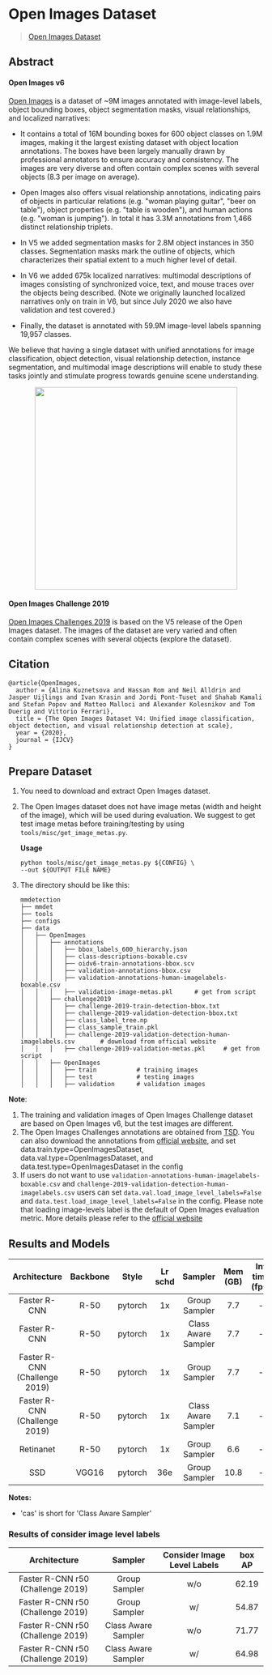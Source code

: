 # Open Images Dataset

> [Open Images Dataset](https://arxiv.org/abs/1811.00982)

<!-- [DATASET] -->
## Abstract

<!-- [ABSTRACT] -->
#### Open Images v6

[Open Images](https://storage.googleapis.com/openimages/web/index.html) is a dataset of ~9M images annotated with image-level labels,
object bounding boxes, object segmentation masks, visual relationships,
and localized narratives:

- It contains a total of 16M bounding boxes for 600 object classes on
1.9M images, making it the largest existing dataset with object location
annotations. The boxes have been largely manually drawn by professional
annotators to ensure accuracy and consistency. The images are very diverse
and often contain complex scenes with several objects (8.3 per image on
average).

- Open Images also offers visual relationship annotations, indicating pairs
of objects in particular relations (e.g. "woman playing guitar", "beer on
table"), object properties (e.g. "table is wooden"), and human actions (e.g.
"woman is jumping"). In total it has 3.3M annotations from 1,466 distinct
relationship triplets.

- In V5 we added segmentation masks for 2.8M object instances in 350 classes.
Segmentation masks mark the outline of objects, which characterizes their
spatial extent to a much higher level of detail.

- In V6 we added 675k localized narratives: multimodal descriptions of images
consisting of synchronized voice, text, and mouse traces over the objects being
described. (Note we originally launched localized narratives only on train in V6,
but since July 2020 we also have validation and test covered.)

- Finally, the dataset is annotated with 59.9M image-level labels spanning 19,957
classes.

We believe that having a single dataset with unified annotations for image
classification, object detection, visual relationship detection, instance
segmentation, and multimodal image descriptions will enable to study these
tasks jointly and stimulate progress towards genuine scene understanding.

<!-- [IMAGE] -->
<div align=center>
<img src="https://user-images.githubusercontent.com/48282753/147199750-23e17230-c0cf-49a0-a13c-0d014d49107e.png" height="400"/>
</div>

#### Open Images Challenge 2019

[Open Images Challenges 2019](https://storage.googleapis.com/openimages/web/challenge2019.html) is based on the V5 release of the Open
Images dataset. The images of the dataset are very varied and
often contain complex scenes with several objects (explore the dataset).

## Citation

```
@article{OpenImages,
  author = {Alina Kuznetsova and Hassan Rom and Neil Alldrin and Jasper Uijlings and Ivan Krasin and Jordi Pont-Tuset and Shahab Kamali and Stefan Popov and Matteo Malloci and Alexander Kolesnikov and Tom Duerig and Vittorio Ferrari},
  title = {The Open Images Dataset V4: Unified image classification, object detection, and visual relationship detection at scale},
  year = {2020},
  journal = {IJCV}
}
```

## Prepare Dataset

1. You need to download and extract Open Images dataset.

2. The Open Images dataset does not have image metas (width and height of the image),
which will be used during evaluation. We suggest to get test image metas before
training/testing by using `tools/misc/get_image_metas.py`.

    **Usage**
    ```shell
    python tools/misc/get_image_metas.py ${CONFIG} \
    --out ${OUTPUT FILE NAME}
    ```

3. The directory should be like this:

    ```none
    mmdetection
    ├── mmdet
    ├── tools
    ├── configs
    ├── data
    │   ├── OpenImages
    │   │   ├── annotations
    │   │   │   ├── bbox_labels_600_hierarchy.json
    │   │   │   ├── class-descriptions-boxable.csv
    │   │   │   ├── oidv6-train-annotations-bbox.scv
    │   │   │   ├── validation-annotations-bbox.csv
    │   │   │   ├── validation-annotations-human-imagelabels-boxable.csv
    │   │   │   ├── validation-image-metas.pkl      # get from script
    │   │   ├── challenge2019
    │   │   │   ├── challenge-2019-train-detection-bbox.txt
    │   │   │   ├── challenge-2019-validation-detection-bbox.txt
    │   │   │   ├── class_label_tree.np
    │   │   │   ├── class_sample_train.pkl
    │   │   │   ├── challenge-2019-validation-detection-human-imagelabels.csv       # download from official website
    │   │   │   ├── challenge-2019-validation-metas.pkl     # get from script
    │   │   ├── OpenImages
    │   │   │   ├── train           # training images
    │   │   │   ├── test            # testing images
    │   │   │   ├── validation      # validation images
    ```

**Note**:
1. The training and validation images of Open Images Challenge dataset are based on
Open Images v6, but the test images are different.
2. The Open Images Challenges annotations are obtained from [TSD](https://github.com/Sense-X/TSD).
You can also download the annotations from [official website](https://storage.googleapis.com/openimages/web/challenge2019_downloads.html),
and set data.train.type=OpenImagesDataset, data.val.type=OpenImagesDataset, and data.test.type=OpenImagesDataset in the config
3. If users do not want to use `validation-annotations-human-imagelabels-boxable.csv` and `challenge-2019-validation-detection-human-imagelabels.csv`
users can set `data.val.load_image_level_labels=False` and `data.test.load_image_level_labels=False` in the config.
Please note that loading image-levels label is the default of Open Images evaluation metric.
More details please refer to the [official website](https://storage.googleapis.com/openimages/web/evaluation.html)

## Results and Models

| Architecture | Backbone  | Style   | Lr schd | Sampler | Mem (GB) | Inf time (fps) | box AP | Config | Download |
|:------------:|:---------:|:-------:|:-------:|:-------:|:--------:|:--------------:|:------:|:------:|:--------:|
| Faster R-CNN | R-50      | pytorch | 1x      |     Group Sampler    |  7.7   | -          | 51.6 |[config](https://github.com/open-mmlab/mmdetection/tree/master/configs/openimages/faster_rcnn_r50_fpn_32x2_1x_openimages.py) | [model](https://download.openmmlab.com/mmdetection/v2.0/openimages/faster_rcnn_r50_fpn_32x2_1x_openimages/faster_rcnn_r50_fpn_32x2_1x_openimages_20211130_231159-e87ab7ce.pth) &#124; [log](https://download.openmmlab.com/mmdetection/v2.0/openimages/faster_rcnn_r50_fpn_32x2_1x_openimages/faster_rcnn_r50_fpn_32x2_1x_openimages_20211130_231159.log.json) |
| Faster R-CNN | R-50      | pytorch | 1x      |     Class Aware Sampler    |  7.7   | -          | 60.0 |[config](https://github.com/open-mmlab/mmdetection/tree/master/configs/openimages/faster_rcnn_r50_fpn_32x2_cas_1x_openimages.py) | [model](https://download.openmmlab.com/mmdetection/v2.0/openimages/faster_rcnn_r50_fpn_32x2_cas_1x_openimages/faster_rcnn_r50_fpn_32x2_cas_1x_openimages_20220306_202424-98c630e5.pth) &#124; [log](https://download.openmmlab.com/mmdetection/v2.0/openimages/faster_rcnn_r50_fpn_32x2_1x_openimages/faster_rcnn_r50_fpn_32x2_cas_1x_openimages_20220306_202424.log.json) |
| Faster R-CNN (Challenge 2019) | R-50  | pytorch | 1x |   Group Sampler  |  7.7  | -          | 54.9 |[config](https://github.com/open-mmlab/mmdetection/tree/master/configs/openimages/faster_rcnn_r50_fpn_32x2_1x_openimages_challenge.py) | [model](https://download.openmmlab.com/mmdetection/v2.0/openimages/faster_rcnn_r50_fpn_32x2_1x_openimages_challenge/faster_rcnn_r50_fpn_32x2_1x_openimages_challenge_20220114_045100-0e79e5df.pth) &#124; [log](https://download.openmmlab.com/mmdetection/v2.0/openimages/faster_rcnn_r50_fpn_32x2_1x_openimages_challenge/faster_rcnn_r50_fpn_32x2_1x_openimages_challenge_20220114_045100.log.json) |
| Faster R-CNN (Challenge 2019) | R-50  | pytorch | 1x |   Class Aware Sampler  |  7.1  | -          | 65.0 |[config](https://github.com/open-mmlab/mmdetection/tree/master/configs/openimages/faster_rcnn_r50_fpn_32x2_cas_1x_openimages_challenge.py) | [model](https://download.openmmlab.com/mmdetection/v2.0/openimages/faster_rcnn_r50_fpn_32x2_cas_1x_openimages_challenge/faster_rcnn_r50_fpn_32x2_cas_1x_openimages_challenge_20220221_192021-34c402d9.pth) &#124; [log](https://download.openmmlab.com/mmdetection/v2.0/openimages/faster_rcnn_r50_fpn_32x2_cas_1x_openimages_challenge/faster_rcnn_r50_fpn_32x2_cas_1x_openimages_challenge_20220221_192021.log.json) |
| Retinanet    | R-50      | pytorch | 1x      |    Group Sampler     |  6.6   | -          | 61.5 |[config](https://github.com/open-mmlab/mmdetection/tree/master/configs/openimages/retinanet_r50_fpn_32x2_1x_openimages.py) | [model](https://download.openmmlab.com/mmdetection/v2.0/openimages/retinanet_r50_fpn_32x2_1x_openimages/retinanet_r50_fpn_32x2_1x_openimages_20211223_071954-d2ae5462.pth) &#124; [log](https://download.openmmlab.com/mmdetection/v2.0/openimages/retinanet_r50_fpn_32x2_1x_openimages/retinanet_r50_fpn_32x2_1x_openimages_20211223_071954.log.json) |
| SSD          | VGG16     | pytorch | 36e     |    Group Sampler     |  10.8  | -          | 35.4 |[config](https://github.com/open-mmlab/mmdetection/tree/master/configs/openimages/ssd300_32x8_36e_openimages.py) | [model](https://download.openmmlab.com/mmdetection/v2.0/openimages/ssd300_32x8_36e_openimages/ssd300_32x8_36e_openimages_20211224_000232-dce93846.pth) &#124; [log](https://download.openmmlab.com/mmdetection/v2.0/openimages/ssd300_32x8_36e_openimages/ssd300_32x8_36e_openimages_20211224_000232.log.json) |

**Notes:**

- 'cas' is short for 'Class Aware Sampler'

### Results of consider image level labels

| Architecture | Sampler | Consider Image Level Labels | box AP|
|:------------:|:-------:|:---------------------------:|:-----:|
|Faster R-CNN r50 (Challenge 2019)| Group Sampler| w/o | 62.19 |
|Faster R-CNN r50 (Challenge 2019)| Group Sampler| w/ | 54.87 |
|Faster R-CNN r50 (Challenge 2019)| Class Aware Sampler| w/o | 71.77 |
|Faster R-CNN r50 (Challenge 2019)| Class Aware Sampler| w/ | 64.98 |
